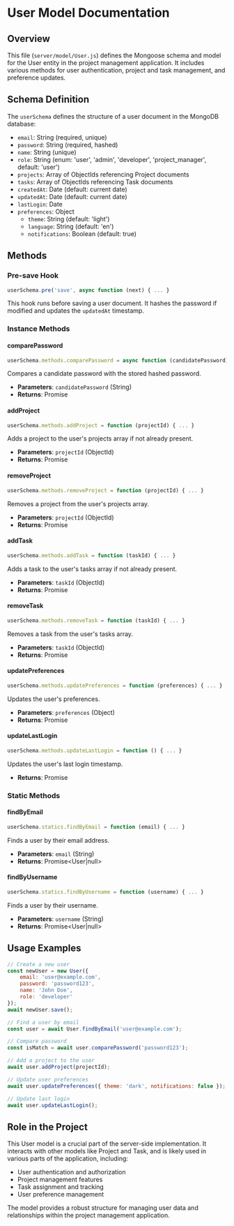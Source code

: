 # User Model Documentation

## Overview

This file (`server/model/User.js`) defines the Mongoose schema and model for the User entity in the
project management application. It includes various methods for user authentication, project and
task management, and preference updates.

## Schema Definition

The `userSchema` defines the structure of a user document in the MongoDB database:

-   `email`: String (required, unique)
-   `password`: String (required, hashed)
-   `name`: String (unique)
-   `role`: String (enum: 'user', 'admin', 'developer', 'project_manager', default: 'user')
-   `projects`: Array of ObjectIds referencing Project documents
-   `tasks`: Array of ObjectIds referencing Task documents
-   `createdAt`: Date (default: current date)
-   `updatedAt`: Date (default: current date)
-   `lastLogin`: Date
-   `preferences`: Object
    -   `theme`: String (default: 'light')
    -   `language`: String (default: 'en')
    -   `notifications`: Boolean (default: true)

## Methods

### Pre-save Hook

```javascript
userSchema.pre('save', async function (next) { ... }
```

This hook runs before saving a user document. It hashes the password if modified and updates the
`updatedAt` timestamp.

### Instance Methods

#### comparePassword

```javascript
userSchema.methods.comparePassword = async function (candidatePassword) { ... }
```

Compares a candidate password with the stored hashed password.

-   **Parameters**: `candidatePassword` (String)
-   **Returns**: Promise<Boolean>

#### addProject

```javascript
userSchema.methods.addProject = function (projectId) { ... }
```

Adds a project to the user's projects array if not already present.

-   **Parameters**: `projectId` (ObjectId)
-   **Returns**: Promise<User>

#### removeProject

```javascript
userSchema.methods.removeProject = function (projectId) { ... }
```

Removes a project from the user's projects array.

-   **Parameters**: `projectId` (ObjectId)
-   **Returns**: Promise<User>

#### addTask

```javascript
userSchema.methods.addTask = function (taskId) { ... }
```

Adds a task to the user's tasks array if not already present.

-   **Parameters**: `taskId` (ObjectId)
-   **Returns**: Promise<User>

#### removeTask

```javascript
userSchema.methods.removeTask = function (taskId) { ... }
```

Removes a task from the user's tasks array.

-   **Parameters**: `taskId` (ObjectId)
-   **Returns**: Promise<User>

#### updatePreferences

```javascript
userSchema.methods.updatePreferences = function (preferences) { ... }
```

Updates the user's preferences.

-   **Parameters**: `preferences` (Object)
-   **Returns**: Promise<User>

#### updateLastLogin

```javascript
userSchema.methods.updateLastLogin = function () { ... }
```

Updates the user's last login timestamp.

-   **Returns**: Promise<User>

### Static Methods

#### findByEmail

```javascript
userSchema.statics.findByEmail = function (email) { ... }
```

Finds a user by their email address.

-   **Parameters**: `email` (String)
-   **Returns**: Promise<User|null>

#### findByUsername

```javascript
userSchema.statics.findByUsername = function (username) { ... }
```

Finds a user by their username.

-   **Parameters**: `username` (String)
-   **Returns**: Promise<User|null>

## Usage Examples

```javascript
// Create a new user
const newUser = new User({
    email: 'user@example.com',
    password: 'password123',
    name: 'John Doe',
    role: 'developer'
});
await newUser.save();

// Find a user by email
const user = await User.findByEmail('user@example.com');

// Compare password
const isMatch = await user.comparePassword('password123');

// Add a project to the user
await user.addProject(projectId);

// Update user preferences
await user.updatePreferences({ theme: 'dark', notifications: false });

// Update last login
await user.updateLastLogin();
```

## Role in the Project

This User model is a crucial part of the server-side implementation. It interacts with other models
like Project and Task, and is likely used in various parts of the application, including:

-   User authentication and authorization
-   Project management features
-   Task assignment and tracking
-   User preference management

The model provides a robust structure for managing user data and relationships within the project
management application.

